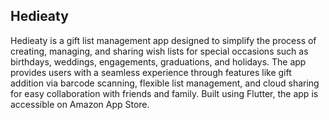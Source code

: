 ## Hedieaty

Hedieaty is a gift list management app designed to simplify the process of creating, managing, and sharing wish lists for special occasions such as birthdays, weddings, engagements, graduations, and holidays. The app provides users with a seamless experience through features like gift addition via barcode scanning, flexible list management, and cloud sharing for easy collaboration with friends and family. Built using Flutter, the app is accessible on Amazon App Store.
